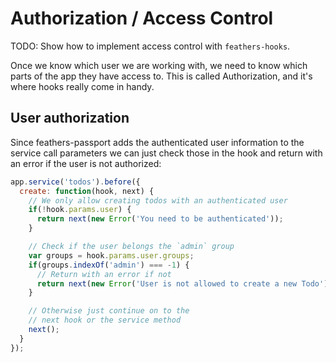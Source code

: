 # Authorization / Access Control

TODO: Show how to implement access control with `feathers-hooks`.

Once we know which user we are working with, we need to know which parts of the app they have access to. This is called Authorization, and it's where hooks really come in handy.

## User authorization
Since feathers-passport adds the authenticated user information to the service call parameters we can just check those in the hook and return with an error if the user is not authorized:

```js
app.service('todos').before({
  create: function(hook, next) {
    // We only allow creating todos with an authenticated user
    if(!hook.params.user) {
      return next(new Error('You need to be authenticated'));
    }

    // Check if the user belongs the `admin` group
    var groups = hook.params.user.groups;
    if(groups.indexOf('admin') === -1) {
      // Return with an error if not
      return next(new Error('User is not allowed to create a new Todo'));
    }

    // Otherwise just continue on to the
    // next hook or the service method
    next();
  }
});
```

